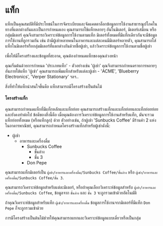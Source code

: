 # แท็ก

แท็กเป็นคุณสมบัติที่มีประโยชน์ในการจัดระเบียบและจัดแคตตาล็อกข้อมูลการใช้งานสาธารณูปโภคในทางที่แตกต่างกันและเป็นการกำหนดเอง คุณสามารถใช้แท็กหลายๆ อันในมิเตอร์, มิเตอร์เสมือน หรือกลุ่มมิเตอร์ คุณจึงสามารถวิเคราะห์ข้อมูลการใช้งานตามแท็ก มิเตอร์ทั้งหมดที่มีแท็กเดียวกันจะมีข้อมูลการใช้งานที่ถูกรวมกัน เช่น ถ้ามีผู้เช่าหลายคนในอาคารและแต่ละคนมีมิเตอร์หลายตัว, คุณสามารถใส่แท็กในมิเตอร์หรือกลุ่มมิเตอร์ที่แตกต่างกันด้วยชื่อผู้เช่า, แล้ววิเคราะห์ข้อมูลการใช้งานตามชื่อผู้เช่า

เพื่อให้มีโครงสร้างและข้อมูลที่สะอาด, คุณต้องกำหนดแท็กของคุณล่วงหน้า

คุณเริ่มต้นด้วยการกำหนด 'ประเภทแท็ก' - ตัวอย่างเช่น 'ผู้เช่า' คุณจึงสามารถกำหนดรายการหลายๆ อันภายใต้แท็ก 'ผู้เช่า' คุณสามารถเพิ่มแท็กสำหรับแต่ละผู้เช่า - 'ACME', 'Blueberry Electronics', 'Verper Stationary' ฯลฯ..

สิ่งที่ทำให้แท็กน่าสนใจขึ้นคือ แท็กสามารถมีโครงสร้างเป็นต้นไม้

#### โครงสร้างแท็ก

คุณสามารถกำหนดแท็กที่มีแท็กหลักและแท็กย่อย คุณสามารถสร้างแท็กและแท็กย่อยและแท็กย่อยย่อยและยังคงทำต่อไป ข้อดีของสิ่งนี้คือ เมื่อคุณต้องการวิเคราะห์ข้อมูลการใช้งานสำหรับแท็ก, มันจะรวมแท็กย่อยทั้งหมด (หรือแท็กลูก) ด้วย ตัวอย่างเช่น, ถ้าผู้เช่า 'Sunbucks Coffee' มีร้านค้า 2 แห่งในอาคารพาณิชย์, คุณสามารถกำหนดโครงสร้างแท็กสำหรับผู้เช่าดังนี้:

* ผู้เช่า
  * อาหารและเครื่องดื่ม
    * Sunbucks Coffee
      * ชั้นล่าง
      * ชั้น 3
    * Don Pepe

คุณสามารถแท็กมิเตอร์เป็น `ผู้เช่า/อาหารและเครื่องดื่ม/Sunbucks Coffee/ชั้นล่าง` หรือ `ผู้เช่า/อาหารและเครื่องดื่ม/Sunbucks Coffee/ชั้น 3`.

คุณสามารถวิเคราะห์ข้อมูลสำหรับแต่ละมิเตอร์, หรือถ้าคุณเลือกวิเคราะห์ข้อมูลสำหรับ `ผู้เช่า/อาหารและเครื่องดื่ม/Sunbucks Coffee`, ข้อมูลจาก `ชั้นล่าง` และ `ชั้น 3` จะถูกรวมเข้าด้วยอัตโนมัติ

ถ้าคุณวิเคราะห์ข้อมูลสำหรับแท็ก `ผู้เช่า/อาหารและเครื่องดื่ม` ข้อมูลการใช้งานจากมิเตอร์ที่มีแท็ก `Don Pepe` ก็จะถูกรวมเข้าด้วย

การมีโครงสร้างเป็นต้นไม้ช่วยให้คุณสามารถแยกและวิเคราะห์ข้อมูลแบบเดี่ยวหรือเป็นกลุ่ม